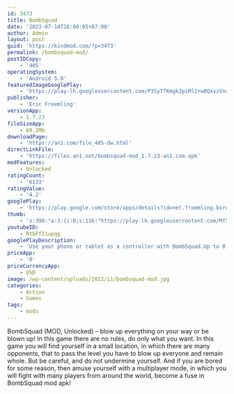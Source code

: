 ```yaml
---
id: 3473
title: BombSquad
date: '2023-07-14T16:00:05+07:00'
author: Admin
layout: post
guid: 'https://kindmod.com/?p=3473'
permalink: /bombsquad-mod/
postIDCopy:
    - '405'
operatingSystem:
    - 'Android 5.0'
featuredImageGooglePlay:
    - 'https://play-lh.googleusercontent.com/P3SyTTKmgk3piMl2rw8QxvzVnoRa8c6KZERN5JnrdiELKBcZ4LM07NkowZbhge-Rrb1F'
publisher:
    - 'Eric Froemling'
versionApp:
    - 1.7.23
fileSizeApp:
    - 69.2Mb
downloadPage:
    - 'https://an1.com/file_405-dw.html'
directLinkFile:
    - 'https://files.an1.net/bombsquad-mod_1.7.23-an1.com.apk'
modFeatures:
    - Unlocked
ratingCount:
    - '6133'
ratingValue:
    - '4.2'
googlePlay:
    - 'https://play.google.com/store/apps/details?id=net.froemling.bsremote'
thumb:
    - 's:390:"a:3:{i:0;s:116:"https://play-lh.googleusercontent.com/MfSRUZlY5-5kp19BXi3EOx6nE2JH9MAdD-GrUB37-tLndpTHy-3v9sGjlMYQQ9pv4UvZ=w526-h296";i:1;s:114:"https://play-lh.googleusercontent.com/iOEsQzgxtL5nqWmb5cFFbSQgEqPVgdfSXrzdZ3IRigfRLLMb5pSsGFEbKkWHE7ir-Q=w526-h296";i:2;s:115:"https://play-lh.googleusercontent.com/HUuqfstpbmmvhR1msoxJLRu2Mb6u48fM4UE9jBz3J9gI-2-AupOIIH0CXHI_33iso1Y=w526-h296";}";'
youtubeID:
    - RtbFfI1upqg
googlePlayDescription:
    - 'Use your phone or tablet as a controller with BombSquad.Up to 8 devices can connect at once for epic local multiplayer madness on a single TV or tablet.See bombsquadgame.com for details.'
priceApp:
    - '0'
priceCurrencyApp:
    - USD
image: /wp-content/uploads/2022/11/bombsquad-mod.jpg
categories:
    - Action
    - Games
tags:
    - mods
---
```


BombSquad (MOD, Unlocked) – blow up everything on your way or be blown up! In this game there are no rules, do only what you want. In this game you will find yourself in a small location, in which there are many opponents, that to pass the level you have to blow up everyone and remain whole. But be careful, and do not undermine yourself. And if you are bored for some reason, then amuse yourself with a multiplayer mode, in which you will fight with many players from around the world, become a fuse in BombSquad mod apk!